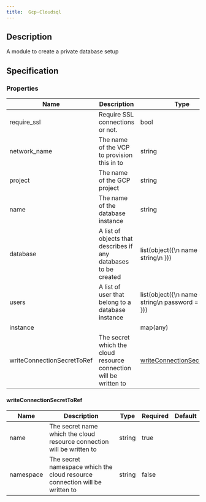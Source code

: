 ```yaml
---
title:  Gcp-Cloudsql
---
```


## Description

A module to create a private database setup

## Specification


### Properties

 Name | Description | Type | Required | Default 
 ------------ | ------------- | ------------- | ------------- | ------------- 
 require_ssl | Require SSL connections or not. | bool | false |  
 network_name | The name of the VCP to provision this in to | string | true |  
 project | The name of the GCP project | string | true |  
 name | The name of the database instance | string | true |  
 database | A list of objects that describes if any databases to be created | list(object({\n    name = string\n  })) | false |  
 users | A list of user that belong to a database instance | list(object({\n    name     = string\n    password = string\n  })) | false |  
 instance |  | map(any) | false |  
 writeConnectionSecretToRef | The secret which the cloud resource connection will be written to | [writeConnectionSecretToRef](#writeConnectionSecretToRef) | false |  


#### writeConnectionSecretToRef

 Name | Description | Type | Required | Default 
 ------------ | ------------- | ------------- | ------------- | ------------- 
 name | The secret name which the cloud resource connection will be written to | string | true |  
 namespace | The secret namespace which the cloud resource connection will be written to | string | false |  

